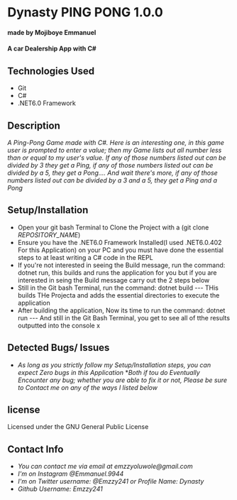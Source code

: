 # Dynasty PING PONG  1.0.0
#### made by Mojiboye Emmanuel

#### A car Dealership App with C#

## Technologies Used
* Git
* C#
* .NET6.0 Framework

## Description
_A  Ping-Pong Game made with C#. Here is an interesting one, in this game user is prompted to enter a value; then my Game lists out all number less than or equal to my user's value. If any of those numbers listed out can be divided by 3 they get a Ping, if any of those numbers listed out  can be divided by a 5, they get a Pong.... And wait there's more, if any of those numbers listed out can be divided by a 3 and a 5, they get a Ping and a Pong_

## Setup/Installation
* Open your git bash Terminal to Clone the Project with a (git clone _REPOSITORY_NAME_)
* Ensure you have the .NET6.0 Framework Installed(I used .NET6.0.402 For this Application) on your PC and you must have done the essential steps to at least writing a C# code in the REPL 
* If you're not interested in seeing the Build message, run the command: dotnet run, this builds and runs the application for you but if you are interested in seing the Build message carry out the 2 steps below
* Still in the Git bash Terminal, run the command: dotnet build --- THis builds THe Projecta and adds the essential directories to execute the application
* After building the application, Now its time to run the command: dotnet run --- And still in the Git Bash Terminal, you get to see all of tthe results outputted into the console
x
## Detected Bugs/ Issues
* _As long as you strictly follow my Setup/Installation steps, you can expect Zero bugs in this Application_
*_Both if tou do Eventually Encounter any bug; whether you are able to fix it or not, Please be sure to Contact me on any of the ways I listed below_

## license 
Licensed under the GNU General Public License

## Contact Info
* _You can contact me via email at emzzyoluwole@gmail.com_
* _I'm on Instagram @Emmanuel.9944_
* _I'm on Twitter username: @Emzzy241 or Profile Name: Dynasty_
* _Github Username: Emzzy241_